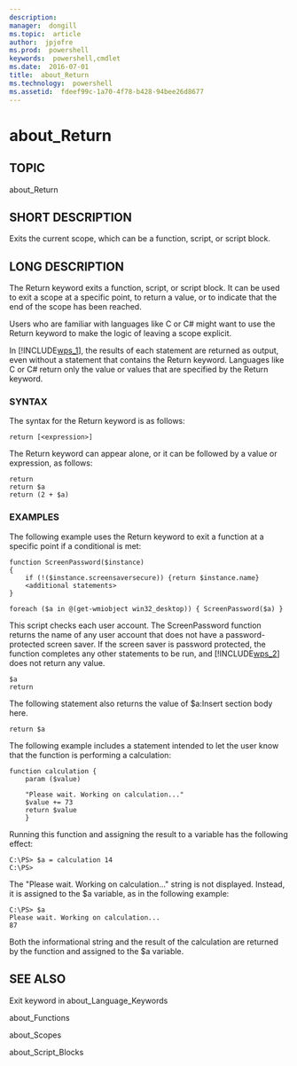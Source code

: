 ```yaml
---
description:  
manager:  dongill
ms.topic:  article
author:  jpjofre
ms.prod:  powershell
keywords:  powershell,cmdlet
ms.date:  2016-07-01
title:  about_Return
ms.technology:  powershell
ms.assetid:  fdeef99c-1a70-4f78-b428-94bee26d8677
---
```


# about_Return
## TOPIC  
 about\_Return  
  
## SHORT DESCRIPTION  
 Exits the current scope, which can be a function, script, or script block.  
  
## LONG DESCRIPTION  
 The Return keyword exits a function, script, or script block. It can be used to exit a scope at a specific point, to return a value, or to indicate that the end of the scope has been reached.  
  
 Users who are familiar with languages like C or C\# might want to use the Return keyword to make the logic of leaving a scope explicit.  
  
 In [!INCLUDE[wps_1]()], the results of each statement are returned as output, even without a statement that contains the Return keyword. Languages like C or C\# return only the value or values that are specified by the Return keyword.  
  
### SYNTAX  
 The syntax for the Return keyword is as follows:  
  
```  
return [<expression>]  
```  
  
 The Return keyword can appear alone, or it can be followed by a value or expression, as follows:  
  
```  
return  
return $a  
return (2 + $a)  
```  
  
### EXAMPLES  
 The following example uses the Return keyword to exit a function at a specific point if a conditional is met:  
  
```  
function ScreenPassword($instance)  
{  
    if (!($instance.screensaversecure)) {return $instance.name}   
    <additional statements>  
}  
  
foreach ($a in @(get-wmiobject win32_desktop)) { ScreenPassword($a) }  
```  
  
 This script checks each user account. The ScreenPassword function returns the name of any user account that does not have a password\-protected screen saver. If the screen saver is password protected, the function completes any other statements to be run, and [!INCLUDE[wps_2]()] does not return any value.  
  
```  
$a  
return  
```  
  
 The following statement also returns the value of $a:Insert section body here.  
  
```  
return $a  
```  
  
 The following example includes a statement intended to let the user know that the function is performing a calculation:  
  
```  
function calculation {  
    param ($value)  
  
    "Please wait. Working on calculation..."  
    $value += 73  
    return $value  
    }  
```  
  
 Running this function and assigning the result to a variable has the following effect:  
  
```  
C:\PS> $a = calculation 14  
C:\PS>  
```  
  
 The "Please wait. Working on calculation..." string is not displayed. Instead, it is assigned to the $a variable, as in the following example:  
  
```  
C:\PS> $a  
Please wait. Working on calculation...  
87  
```  
  
 Both the informational string and the result of the calculation are returned by the function and assigned to the $a variable.  
  
## SEE ALSO  
 Exit keyword in about\_Language\_Keywords  
  
 about\_Functions  
  
 about\_Scopes  
  
 about\_Script\_Blocks

